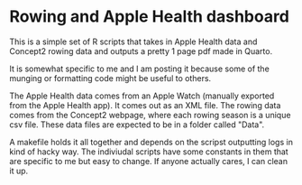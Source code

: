# Rowing and Apple Health dashboard
This is a simple set of R scripts that takes in Apple Health data and Concept2 rowing data and outputs a pretty 1 page pdf made in Quarto.

It is somewhat specific to me and I am posting it because some of the munging or formatting code might be useful to others.

The Apple Health data comes from an Apple Watch (manually exported from the Apple Health app). It comes out as an XML file. The rowing data comes from the Concept2 webpage, where each rowing season is a unique csv file. These data files are expected to be in a folder called "Data".

A makefile holds it all together and depends on the scripst outputting logs in kind of hacky way. The indiviudal scripts have some constants in them that are specific to me but easy to change. If anyone actually cares, I can clean it up.
